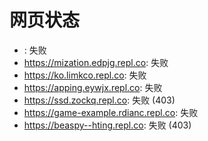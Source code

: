 # 网页状态
- : 失败
- https://mization.edpjg.repl.co: 失败
- https://ko.limkco.repl.co: 失败
- https://apping.eywjx.repl.co: 失败
- https://ssd.zockq.repl.co: 失败 (403)
- https://game-example.rdianc.repl.co: 失败
- https://beaspy--hting.repl.co: 失败 (403)
